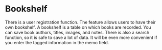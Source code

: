 # Bookshelf
There is a user registration function. The feature allows users to have their own bookshelf. A bookshelf is a table on which books are recorded. You can save book authors, titles, images, and notes. There is also a search function, so it is safe to save a lot of data. It will be even more convenient if you enter the tagged information in the memo field.
